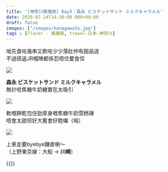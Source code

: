 ```yaml
---
title: '[神奈川衝撞旅] Day3：森永 ビスケットサンド ミルクキャラメル'
date: 2020-07-24T14:30:00.000+08:00
draft: false
images: ["/images/kanagawa3s.jpg"]
tags : [flavor - 螞蟻族, travel-日本-神奈川]
---
```


啱先食咗幾串又飲咗少少落肚仲有甜品送  
不過搭返JR嗰陣都係忍唔住要食佢  

![](/images/kanagawa3s.jpg)

**森永 ビスケットサンド ミルクキャラメル**  
無計啦焦糖牛奶糖實在太吸引  

![](/images/kanagawa3s1.jpg)

軟嘅餅乾包住勁厚身嘅焦糖牛奶雪糕磚  
唔會太甜但好大舊會好飽囉（嗝）

![](/images/kanagawa3s2.jpg)

上車走要byebye鎌倉喇～  
（上野東京線：大船 → **川崎**）


{{<kanagawa>}}
